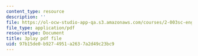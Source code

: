 ```yaml
---
content_type: resource
description: ''
file: https://ol-ocw-studio-app-qa.s3.amazonaws.com/courses/2-003sc-engineering-dynamics-fall-2011/97b15de0b9274951a2637a2d49c23bc9_tm51lwadMOc.pdf
file_type: application/pdf
resourcetype: Document
title: 3play pdf file
uid: 97b15de0-b927-4951-a263-7a2d49c23bc9
---
```

